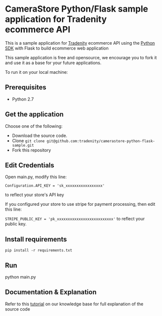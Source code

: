 CameraStore Python/Flask sample application for Tradenity ecommerce API
===========================================

This is a sample application for [Tradenity](https://www.tradenity.com) ecommerce API using the [Python SDK](https://github.com/tradenity/python-sdk) with Flask to build ecommerce web application

This sample application is free and opensource, we encourage you to fork it and use it as a base for your future applications.

To run it on your local machine:

## Prerequisites

-  Python 2.7

## Get the application

Choose one of the following:

- Download the source code.
- Clone `git clone git@github.com:tradenity/camerastore-python-flask-sample.git`
- Fork this repository

## Edit Credentials

Open main.py, modify this line: 

`Configuration.API_KEY = 'sk_xxxxxxxxxxxxxxxxx'` 

to reflect your store's API key

If you configured your store to use stripe for payment processing, then edit this line:

`STRIPE_PUBLIC_KEY = 'pk_xxxxxxxxxxxxxxxxxxxxxxxxxx'` to reflect your public key.

## Install requirements

`pip install -r requirements.txt`


## Run

python main.py

## Documentation & Explanation

Refer to this [tutorial](http://docs.tradenity.com/kb/tutorials/python/flask/)
on our knowledge base for full explanation of the source code
